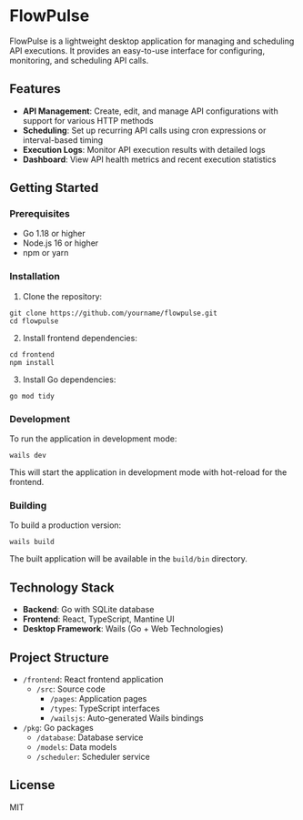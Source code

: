 # FlowPulse

FlowPulse is a lightweight desktop application for managing and scheduling API executions. It provides an easy-to-use interface for configuring, monitoring, and scheduling API calls.

## Features

- **API Management**: Create, edit, and manage API configurations with support for various HTTP methods
- **Scheduling**: Set up recurring API calls using cron expressions or interval-based timing
- **Execution Logs**: Monitor API execution results with detailed logs
- **Dashboard**: View API health metrics and recent execution statistics

## Getting Started

### Prerequisites

- Go 1.18 or higher
- Node.js 16 or higher
- npm or yarn

### Installation

1. Clone the repository:
```
git clone https://github.com/yourname/flowpulse.git
cd flowpulse
```

2. Install frontend dependencies:
```
cd frontend
npm install
```

3. Install Go dependencies:
```
go mod tidy
```

### Development

To run the application in development mode:

```
wails dev
```

This will start the application in development mode with hot-reload for the frontend.

### Building

To build a production version:

```
wails build
```

The built application will be available in the `build/bin` directory.

## Technology Stack

- **Backend**: Go with SQLite database
- **Frontend**: React, TypeScript, Mantine UI
- **Desktop Framework**: Wails (Go + Web Technologies)

## Project Structure

- `/frontend`: React frontend application
  - `/src`: Source code
    - `/pages`: Application pages
    - `/types`: TypeScript interfaces
    - `/wailsjs`: Auto-generated Wails bindings
- `/pkg`: Go packages
  - `/database`: Database service
  - `/models`: Data models
  - `/scheduler`: Scheduler service

## License

MIT
